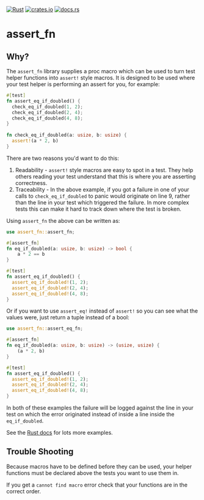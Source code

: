 [![Rust](https://github.com/danrspencer/assert_fn/actions/workflows/rust.yml/badge.svg)](https://github.com/danrspencer/assert_fn/actions/workflows/rust.yml)
[![crates.io](https://img.shields.io/crates/v/assert_fn)](https://crates.io/crates/assert_fn)
[![docs.rs](https://img.shields.io/docsrs/assert_fn?label=docs.io)](https://docs.rs/assert_fn/)
# assert_fn

## Why?

The `assert_fn` library supplies a proc macro which can be used to turn test helper functions into `assert!` style macros. It is designed to be used where your test helper is performing an assert for you, for example: 

```rust
#[test]
fn assert_eq_if_doubled() {
  check_eq_if_doubled(1, 2);
  check_eq_if_doubled(2, 4);
  check_eq_if_doubled(4, 8);
}
 
fn check_eq_if_doubled(a: usize, b: usize) {
  assert!(a * 2, b)
}
```

There are two reasons you'd want to do this:

1. Readability - `assert!` style macros are easy to spot in a test. They help others reading your test understand that this is where you are asserting correctness.
2. Traceability - In the above example, if you got a failure in one of your calls to `check_eq_if_doubled` to panic would originate on line 9, rather than the line in your test which triggered the failure. In more complex tests this can make it hard to track down where the test is broken.

Using `assert_fn` the above can be written as:

```rust
use assert_fn::assert_fn;

#[assert_fn] 
fn eq_if_doubled(a: usize, b: usize) -> bool {
    a * 2 == b
}

#[test]
fn assert_eq_if_doubled() {
  assert_eq_if_doubled!(1, 2);
  assert_eq_if_doubled!(2, 4);
  assert_eq_if_doubled!(4, 8);
}
```

Or if you want to use `assert_eq!` instead of `assert!` so you can see what the values were, just return a tuple instead of a bool:

```rust
use assert_fn::assert_eq_fn;

#[assert_fn]
fn eq_if_doubled(a: usize, b: usize) -> (usize, usize) {
    (a * 2, b)
}

#[test]
fn assert_eq_if_doubled() {
  assert_eq_if_doubled!(1, 2);
  assert_eq_if_doubled!(2, 4);
  assert_eq_if_doubled!(4, 8);
}
```

In both of these examples the failure will be logged against the line in your test on which the error originated instead of inside a line inside the `eq_if_doubled`.

See the [Rust docs](https://docs.rs/assert_fn/) for lots more examples.

## Trouble Shooting

Because macros have to be defined before they can be used, your helper functions must be declared above the tests you want to use them in. 

If you get a `cannot find macro` error check that your functions are in the correct order.

